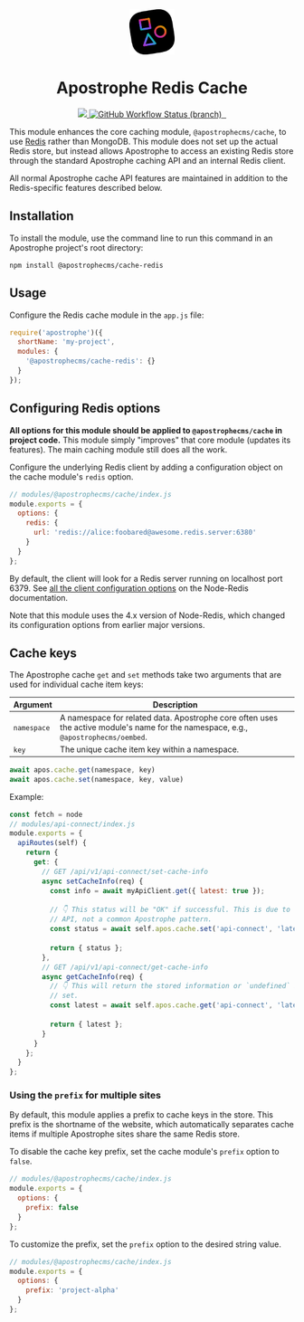 <div align="center">
  <img src="https://raw.githubusercontent.com/apostrophecms/apostrophe/main/logo.svg" alt="ApostropheCMS logo" width="80" height="80">

  <h1>Apostrophe Redis Cache</h1>
  <p>
    <a aria-label="Apostrophe logo" href="https://v3.docs.apostrophecms.org">
      <img src="https://img.shields.io/badge/MADE%20FOR%20Apostrophe%203-000000.svg?style=for-the-badge&logo=Apostrophe&labelColor=6516dd">
    </a>
    <a aria-label="Test status" href="https://github.com/apostrophecms/cache-redis/actions">
      <img alt="GitHub Workflow Status (branch)" src="https://img.shields.io/github/workflow/status/apostrophecms/cache-redis/Tests/main?label=Tests&labelColor=000000&style=for-the-badge">
    </a>
    <a aria-label="Join the community on Discord" href="http://chat.apostrophecms.org">
      <img alt="" src="https://img.shields.io/discord/517772094482677790?color=5865f2&label=Join%20the%20Discord&logo=discord&logoColor=fff&labelColor=000&style=for-the-badge&logoWidth=20">
    </a>
    <a aria-label="License" href="https://github.com/apostrophecms/cache-redis/blob/main/LICENSE.md">
      <img alt="" src="https://img.shields.io/static/v1?style=for-the-badge&labelColor=000000&label=License&message=MIT&color=3DA639">
    </a>
  </p>
</div>

This module enhances the core caching module, `@apostrophecms/cache`, to use [Redis](https://redis.io/) rather than MongoDB. This module does not set up the actual Redis store, but instead allows Apostrophe to access an existing Redis store through the standard Apostrophe caching API and an internal Redis client.

All normal Apostrophe cache API features are maintained in addition to the Redis-specific features described below.

## Installation

To install the module, use the command line to run this command in an Apostrophe project's root directory:

```
npm install @apostrophecms/cache-redis
```

## Usage

Configure the Redis cache module in the `app.js` file:

```javascript
require('apostrophe')({
  shortName: 'my-project',
  modules: {
    '@apostrophecms/cache-redis': {}
  }
});
```

## Configuring Redis options

**All options for this module should be applied to `@apostrophecms/cache` in project code.** This module simply "improves" that core module (updates its features). The main caching module still does all the work.

Configure the underlying Redis client by adding a configuration object on the cache module's `redis` option.

```javascript
// modules/@apostrophecms/cache/index.js
module.exports = {
  options: {
    redis: {
      url: 'redis://alice:foobared@awesome.redis.server:6380'
    }
  }
};
```

By default, the client will look for a Redis server running on localhost port 6379. See [all the client configuration options](https://github.com/redis/node-redis/blob/master/docs/client-configuration.md) on the Node-Redis documentation.

Note that this module uses the 4.x version of Node-Redis, which changed its configuration options from earlier major versions.

## Cache keys

The Apostrophe cache `get` and `set` methods take two arguments that are used for individual cache item keys:

| Argument | Description |
| -------- | ----------- |
| `namespace` | A namespace for related data. Apostrophe core often uses the active module's name for the namespace, e.g., `@apostrophecms/oembed`. |
| `key` | The unique cache item key within a namespace. |

```javascript
await apos.cache.get(namespace, key)
await apos.cache.set(namespace, key, value)
```

Example:

```javascript
const fetch = node
// modules/api-connect/index.js
module.exports = {
  apiRoutes(self) {
    return {
      get: {
        // GET /api/v1/api-connect/set-cache-info
        async setCacheInfo(req) {
          const info = await myApiClient.get({ latest: true });

          // 👇 This status will be "OK" if successful. This is due to the Redis
          // API, not a common Apostrophe pattern.
          const status = await self.apos.cache.set('api-connect', 'latest', info);

          return { status };
        },
        // GET /api/v1/api-connect/get-cache-info
        async getCacheInfo(req) {
          // 👇 This will return the stored information or `undefined` if not
          // set.
          const latest = await self.apos.cache.get('api-connect', 'latest');

          return { latest };
        }
      }
    };
  }
};
```

### Using the `prefix` for multiple sites

By default, this module applies a prefix to cache keys in the store. This prefix is the shortname of the website, which automatically separates cache items if multiple Apostrophe sites share the same Redis store.

To disable the cache key prefix, set the cache module's `prefix` option to `false`.

```javascript
// modules/@apostrophecms/cache/index.js
module.exports = {
  options: {
    prefix: false
  }
};
```

To customize the prefix, set the `prefix` option to the desired string value.

```javascript
// modules/@apostrophecms/cache/index.js
module.exports = {
  options: {
    prefix: 'project-alpha'
  }
};
```
